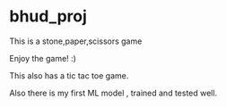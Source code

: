 # bhud_proj
This is a stone,paper,scissors game

Enjoy the game!
:)

This also has a tic tac toe game.


Also there is my first ML model , trained and tested well.
